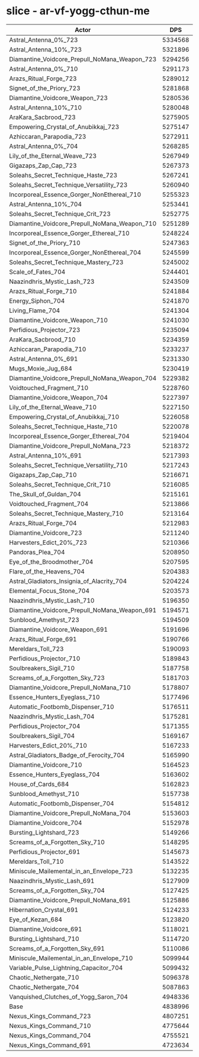 # slice - ar-vf-yogg-cthun-me
| Actor | DPS | Increase |
|---|:---:|:---:|
|Astral_Antenna_0%_723|5334568|10.24%|
|Astral_Antenna_10%_723|5321896|9.98%|
|Diamantine_Voidcore_Prepull_NoMana_Weapon_723|5294256|9.41%|
|Astral_Antenna_0%_710|5291173|9.34%|
|Arazs_Ritual_Forge_723|5289012|9.30%|
|Signet_of_the_Priory_723|5281868|9.15%|
|Diamantine_Voidcore_Weapon_723|5280536|9.12%|
|Astral_Antenna_10%_710|5280048|9.11%|
|AraKara_Sacbrood_723|5275905|9.03%|
|Empowering_Crystal_of_Anubikkaj_723|5275147|9.01%|
|Azhiccaran_Parapodia_723|5272911|8.97%|
|Astral_Antenna_0%_704|5268285|8.87%|
|Lily_of_the_Eternal_Weave_723|5267949|8.86%|
|Gigazaps_Zap_Cap_723|5267373|8.85%|
|Soleahs_Secret_Technique_Haste_723|5267241|8.85%|
|Soleahs_Secret_Technique_Versatility_723|5260940|8.72%|
|Incorporeal_Essence_Gorger_NonEthereal_710|5255323|8.60%|
|Astral_Antenna_10%_704|5253441|8.56%|
|Soleahs_Secret_Technique_Crit_723|5252775|8.55%|
|Diamantine_Voidcore_Prepull_NoMana_Weapon_710|5251289|8.52%|
|Incorporeal_Essence_Gorger_Ethereal_710|5248224|8.46%|
|Signet_of_the_Priory_710|5247363|8.44%|
|Incorporeal_Essence_Gorger_NonEthereal_704|5245599|8.40%|
|Soleahs_Secret_Technique_Mastery_723|5245002|8.39%|
|Scale_of_Fates_704|5244401|8.38%|
|Naazindhris_Mystic_Lash_723|5243509|8.36%|
|Arazs_Ritual_Forge_710|5241884|8.33%|
|Energy_Siphon_704|5241870|8.33%|
|Living_Flame_704|5241304|8.31%|
|Diamantine_Voidcore_Weapon_710|5241030|8.31%|
|Perfidious_Projector_723|5235094|8.19%|
|AraKara_Sacbrood_710|5234359|8.17%|
|Azhiccaran_Parapodia_710|5233237|8.15%|
|Astral_Antenna_0%_691|5231330|8.11%|
|Mugs_Moxie_Jug_684|5230419|8.09%|
|Diamantine_Voidcore_Prepull_NoMana_Weapon_704|5229382|8.07%|
|Voidtouched_Fragment_710|5228760|8.05%|
|Diamantine_Voidcore_Weapon_704|5227397|8.03%|
|Lily_of_the_Eternal_Weave_710|5227150|8.02%|
|Empowering_Crystal_of_Anubikkaj_710|5226058|8.00%|
|Soleahs_Secret_Technique_Haste_710|5220078|7.88%|
|Incorporeal_Essence_Gorger_Ethereal_704|5219404|7.86%|
|Diamantine_Voidcore_Prepull_NoMana_723|5218372|7.84%|
|Astral_Antenna_10%_691|5217393|7.82%|
|Soleahs_Secret_Technique_Versatility_710|5217243|7.82%|
|Gigazaps_Zap_Cap_710|5216671|7.80%|
|Soleahs_Secret_Technique_Crit_710|5216085|7.79%|
|The_Skull_of_Guldan_704|5215161|7.77%|
|Voidtouched_Fragment_704|5213866|7.75%|
|Soleahs_Secret_Technique_Mastery_710|5213164|7.73%|
|Arazs_Ritual_Forge_704|5212983|7.73%|
|Diamantine_Voidcore_723|5211240|7.69%|
|Harvesters_Edict_20%_723|5210366|7.67%|
|Pandoras_Plea_704|5208950|7.65%|
|Eye_of_the_Broodmother_704|5207595|7.62%|
|Flare_of_the_Heavens_704|5204383|7.55%|
|Astral_Gladiators_Insignia_of_Alacrity_704|5204224|7.55%|
|Elemental_Focus_Stone_704|5203573|7.53%|
|Naazindhris_Mystic_Lash_710|5196350|7.38%|
|Diamantine_Voidcore_Prepull_NoMana_Weapon_691|5194571|7.35%|
|Sunblood_Amethyst_723|5194509|7.35%|
|Diamantine_Voidcore_Weapon_691|5191696|7.29%|
|Arazs_Ritual_Forge_691|5190766|7.27%|
|Mereldars_Toll_723|5190093|7.26%|
|Perfidious_Projector_710|5189843|7.25%|
|Soulbreakers_Sigil_710|5187758|7.21%|
|Screams_of_a_Forgotten_Sky_723|5181703|7.08%|
|Diamantine_Voidcore_Prepull_NoMana_710|5178807|7.02%|
|Essence_Hunters_Eyeglass_710|5177496|7.00%|
|Automatic_Footbomb_Dispenser_710|5176511|6.97%|
|Naazindhris_Mystic_Lash_704|5175281|6.95%|
|Perfidious_Projector_704|5171355|6.87%|
|Soulbreakers_Sigil_704|5169167|6.82%|
|Harvesters_Edict_20%_710|5167233|6.78%|
|Astral_Gladiators_Badge_of_Ferocity_704|5165990|6.76%|
|Diamantine_Voidcore_710|5164523|6.73%|
|Essence_Hunters_Eyeglass_704|5163602|6.71%|
|House_of_Cards_684|5162823|6.69%|
|Sunblood_Amethyst_710|5157738|6.59%|
|Automatic_Footbomb_Dispenser_704|5154812|6.53%|
|Diamantine_Voidcore_Prepull_NoMana_704|5153603|6.50%|
|Diamantine_Voidcore_704|5152978|6.49%|
|Bursting_Lightshard_723|5149266|6.41%|
|Screams_of_a_Forgotten_Sky_710|5148295|6.39%|
|Perfidious_Projector_691|5145673|6.34%|
|Mereldars_Toll_710|5143522|6.29%|
|Miniscule_Mailemental_in_an_Envelope_723|5132235|6.06%|
|Naazindhris_Mystic_Lash_691|5127909|5.97%|
|Screams_of_a_Forgotten_Sky_704|5127425|5.96%|
|Diamantine_Voidcore_Prepull_NoMana_691|5125886|5.93%|
|Hibernation_Crystal_691|5124233|5.89%|
|Eye_of_Kezan_684|5123820|5.89%|
|Diamantine_Voidcore_691|5118021|5.77%|
|Bursting_Lightshard_710|5114720|5.70%|
|Screams_of_a_Forgotten_Sky_691|5110086|5.60%|
|Miniscule_Mailemental_in_an_Envelope_710|5099944|5.39%|
|Variable_Pulse_Lightning_Capacitor_704|5099432|5.38%|
|Chaotic_Nethergate_710|5096378|5.32%|
|Chaotic_Nethergate_704|5087863|5.14%|
|Vanquished_Clutches_of_Yogg_Saron_704|4948336|2.26%|
|Base|4838996|0.00%|
|Nexus_Kings_Command_723|4807251|-0.66%|
|Nexus_Kings_Command_710|4775644|-1.31%|
|Nexus_Kings_Command_704|4755521|-1.73%|
|Nexus_Kings_Command_691|4723634|-2.38%|

